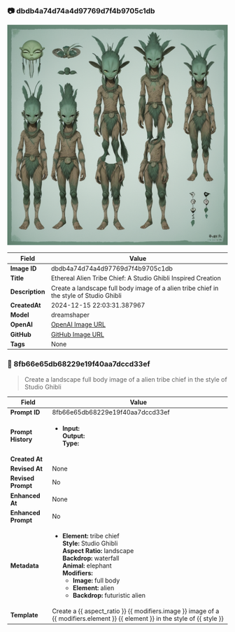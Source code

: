 

### 📷 dbdb4a74d74a4d97769d7f4b9705c1db 


![data.id](./dbdb4a74d74a4d97769d7f4b9705c1db.jpg)


| Field          | Value                                                                                                                     |
|----------------|---------------------------------------------------------------------------------------------------------------------------|
| **Image ID**             | dbdb4a74d74a4d97769d7f4b9705c1db                                                                                                             |
| **Title**           | Ethereal Alien Tribe Chief: A Studio Ghibli Inspired Creation                                                                                                       |
| **Description**           | Create a landscape full body image of a alien tribe chief in the style of Studio Ghibli                                                                                                       |
| **CreatedAt**        | 2024-12-15 22:03:31.387967                                                                                                        |
| **Model**        | dreamshaper                                                                                                        |
| **OpenAI**         | [OpenAI Image URL](http://192.168.1.85:8081/generated-images/b643601635526.png)                                                                                |
| **GitHub**         | [GitHub Image URL](https://raw.githubusercontent.com/Caneta-Silva/weeb/refs/heads/main/images/dbdb4a74d74a4d97769d7f4b9705c1db/dbdb4a74d74a4d97769d7f4b9705c1db.jpg)                                                                                |
| **Tags**       | None                                                                                                                   |

### 📜 8fb66e65db68229e19f40aa7dccd33ef

> Create a landscape full body image of a alien tribe chief in the style of Studio Ghibli

| Field          | Value                                                                                                                                                                      |
|----------------|----------------------------------------------------------------------------------------------------------------------------------------------------------------------------|
| **Prompt ID**  | 8fb66e65db68229e19f40aa7dccd33ef                                                                                                                                                            |
| **Prompt History** | <ul><li>**Input:**  <br> **Output:**  <br> **Type:** </li></ul> |
| **Created At** |                                                                                                                                                    |
| **Revised At** | None                                                                                                                                                   |
| **Revised Prompt** | No                                                                                                                                                                      |
| **Enhanced At** | None                                                                                                                                                  |
| **Enhanced Prompt** | No                                                                                                                                                                    |
| **Metadata**   | <ul><li>**Element:** tribe chief <br> **Style:** Studio Ghibli <br> **Aspect Ratio:** landscape <br> **Backdrop:** waterfall <br> **Animal:** elephant <br> **Modifiers:**<ul><li>**Image:** full body</li><li>**Element:** alien</li><li>**Backdrop:** futuristic alien</li></ul></li></ul> |
| **Template**   | Create a {{ aspect_ratio }} {{ modifiers.image }} image of a {{ modifiers.element }} {{ element }} in the style of {{ style }}                                                                                                                                           |


